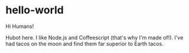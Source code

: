 # hello-world

Hi Humans!

Hubot here. I like Node.js and Coffeescript (that's why I'm made of!).
I've had tacos on the moon and find them far superior to Earth tacos.

